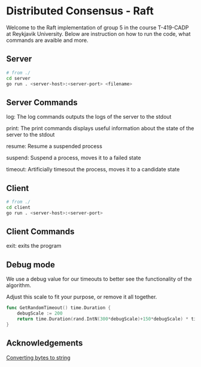 # Distributed Consensus - Raft

Welcome to the Raft implementation of group 5 in the course T-419-CADP at Reykjavik University. 
Below are instruction on how to run the code, what commands are avaible and more. 

## Server

```bash
# from ./
cd server
go run . <server-host>:<server-port> <filename>
```

## Server Commands

log: The log commands outputs the logs of the server to the stdout

print: The print commands displays useful information about the state of the server to the stdout

resume: Resume a suspended process

suspend: Suspend a process, moves it to a failed state

timeout: Artificially timesout the process, moves it to a candidate state


## Client

```bash
# from ./
cd client
go run . <server-host>:<server-port>
```

## Client Commands

exit: exits the program

## Debug mode

We use a debug value for our timeouts to better see the functionality of the algorithm. 

Adjust this scale to fit your purpose, or remove it all together.

```go
func GetRandomTimeout() time.Duration {
	debugScale := 200
	return time.Duration(rand.IntN(300*debugScale)+150*debugScale) * time.Millisecond
}
```

## Acknowledgements

[Converting bytes to string](https://golangdocs.com/golang-byte-array-to-string)
